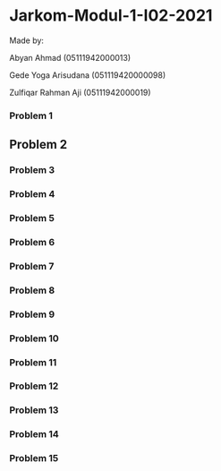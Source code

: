 # Jarkom-Modul-1-I02-2021

Made by:

Abyan Ahmad (05111942000013)

Gede Yoga Arisudana (051119420000098)

Zulfiqar Rahman Aji (05111942000019)

### Problem 1


## Problem 2


### Problem 3


### Problem 4


### Problem 5


### Problem 6


### Problem 7


### Problem 8


### Problem 9


### Problem 10


### Problem 11


### Problem 12


### Problem 13


### Problem 14


### Problem 15


